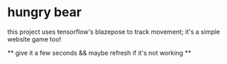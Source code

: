 # hungry bear

this project uses tensorflow's blazepose to track movement; it's a simple website game too!

** give it a few seconds && maybe refresh if it's not working **
